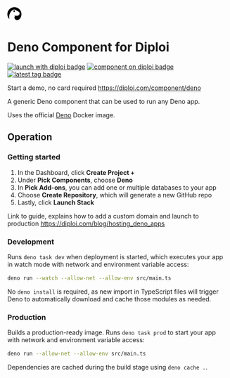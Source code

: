<img alt="icon" src=".diploi/icon.svg" width="32">

# Deno Component for Diploi

[![launch with diploi badge](https://diploi.com/launch.svg)](https://diploi.com/component/deno)
[![component on diploi badge](https://diploi.com/component.svg)](https://diploi.com/component/deno)
[![latest tag badge](https://badgen.net/github/tag/diploi/component-deno)](https://diploi.com/component/deno)

Start a demo, no card required https://diploi.com/component/deno

A generic Deno component that can be used to run any Deno app.

Uses the official [Deno](https://hub.docker.com/r/denoland/deno) Docker image.

## Operation

### Getting started

1. In the Dashboard, click **Create Project +**
2. Under **Pick Components**, choose **Deno**
3. In **Pick Add-ons**, you can add one or multiple databases to your app
4. Choose **Create Repository**, which will generate a new GitHub repo
5. Lastly, click **Launch Stack**

Link to guide, explains how to add a custom domain and launch to production
https://diploi.com/blog/hosting_deno_apps

### Development

Runs `deno task dev` when deployment is started, which executes your app in watch mode with network and environment variable access:
```sh
deno run --watch --allow-net --allow-env src/main.ts
```
No `deno install` is required, as new import in TypeScript files will trigger Deno to automatically download and cache those modules as needed.

### Production

Builds a production-ready image. Runs `deno task prod` to start your app with network and environment variable access:
```sh
deno run --allow-net --allow-env src/main.ts
```
Dependencies are cached during the build stage using `deno cache .`.
